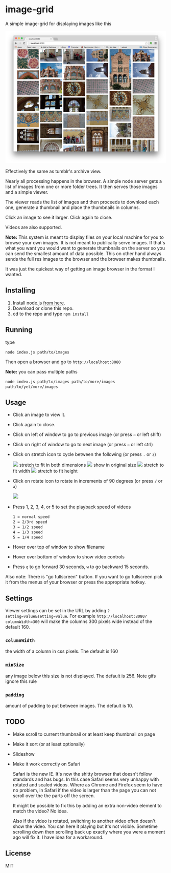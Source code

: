 ﻿# image-grid

A simple image-grid for displaying images like this

<img src="images/screenshot-01.jpg" />

Effectively the same as tumblr's archive view.

Nearly all processing happens in the browser. A simple node server gets a list of
images from one or more folder trees. It then serves those images and a simple viewer.

The viewer reads the list of images and then proceeds to download each one, generate
a thumbnail and place the thumbnails in columns.

Click an image to see it larger. Click again to close.

Videos are also supported.

**Note:** This system is meant to display files on your local machine for you to browse your
own images. It is not meant to publically serve images. If that's what you want you
would want to generate thumbnails on the server so you can send the smallest amount of
data possible. This on other hand always sends the full res images to the browser and
the browser makes thumbnails.

It was just the quickest way of getting an image browser in the format I wanted.

## Installing

1.  Install node.js [from here](http://nodejs.org/en/download/).
2.  Download or clone this repo.
3.  cd to the repo and type `npm install`

## Running

type

    node index.js path/to/images

Then open a browser and go to `http://localhost:8080`

**Note:** you can pass multiple paths

    node index.js path/to/images path/to/more/images path/to/yet/more/images

## Usage

*   Click an image to view it.
*   Click again to close.
*   Click on left of window to go to previous image (or press `⇦` or left shift)
*   Click on right of window to go to next image (or press `⇨` or left ctrl)
*   Click on stretch icon to cycle between the following (or press `.` or `z`)

    <img src="https://cdn.rawgit.com/greggman/image-grid/master/public/images/stretch-both.svg" width="32" />
    stretch to fit in both dimensions

    <img src="https://cdn.rawgit.com/greggman/image-grid/master/public/images/stretch-none.svg" width="32" />
    show in original size

    <img src="https://cdn.rawgit.com/greggman/image-grid/master/public/images/stretch-horizontal.svg" width="32" />
    stretch to fit width

    <img src="https://cdn.rawgit.com/greggman/image-grid/master/public/images/stretch-vertical.svg" width="32" />
    stretch to fit height

*   Click on rotate icon to rotate in increments of 90 degrees (or press `/` or `a`)

    <img src="https://cdn.rawgit.com/greggman/image-grid/master/public/images/rotate.svg" width="32" />

*   Press 1, 2, 3, 4, or 5 to set the playback speed of videos

        1 = normal speed
        2 = 2/3rd speed
        3 = 1/2 speed
        4 = 1/3 speed
        5 = 1/4 speed

*   Hover over top of window to show filename

*   Hover over bottom of window to show video controls

*   Press `q` to go forward 30 seconds, `w` to go backward 15 seconds.

Also note: There is "go fullscreen" button. If you want to go fullscreen pick it from the menus
of your browser or press the appropriate hotkey.

## Settings

Viewer settings can be set in the URL by adding `?setting=value&setting=value`. For example
`http://localhost:8080?columnWidth=300` will make the columns 300 pixels wide instead of the default 160.

### `columnWidth`

the width of a column in css pixels. The default is 160

### `minSize`

any image below this size is not displayed. The default is 256. Note gifs ignore this rule

### `padding`

amount of padding to put between images. The default is 10.

## TODO

*   Make scroll to current thumbnail or at least keep thumbnail on page

*   Make it sort (or at least optionally)

*   Slideshow

*   Make it work correctly on Safari

    Safari is the new IE. It's now the shitty browser that doesn't follow standards and has bugs.
    In this case Safari seems very unhappy with rotated and scaled videos. Where as Chrome and
    Firefox seem to have no problem, in Safari if the video is larger than the page you can
    not scroll over the the parts off the screen.

    It might be possible to fix this by adding an extra non-video element to match the video?
    No idea.

    Also if the video is rotated, switching to
    another video often doesn't show the video. You can here it playing but it's not visible.
    Sometime scrolling down then scrolling back up exactly where you were a moment ago will
    fix it. I have idea for a workaround.





## License

MIT


